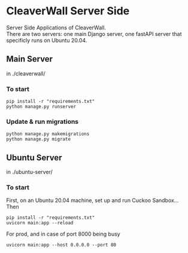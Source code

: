 # CleaverWall Server Side

Server Side Applications of CleaverWall. \
There are two servers: one main Django server, one fastAPI server that specificly runs on Ubuntu 20.04.

## Main Server
in ./cleaverwall/

### To start
```
pip install -r "requirements.txt"
python manage.py runserver
```

### Update & run migrations
```
python manage.py makemigrations
python manage.py migrate
```

## Ubuntu Server

in ./ubuntu-server/

### To start

First, on an Ubuntu 20.04 machine, set up and run Cuckoo Sandbox...\
Then
```
pip install -r "requirements.txt"
uvicorn main:app --reload
```
For prod, and in case of port 8000 being busy
```
uvicorn main:app --host 0.0.0.0 --port 80
```
